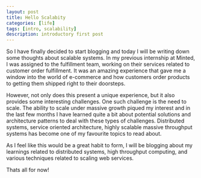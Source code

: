 ```yaml
---
layout: post
title: Hello Scalabity
categories: [life]
tags: [intro, scalability]
description: introductory first post
---
```


So I have finally decided to start blogging and today I will be writing down some thoughts about scalable systems.
In my previous internship at Minted, I was assigned to the fulfillment team, working on their services related to customer order fulfillment.
It was an amazing experience that gave me a window into the world of e-commerce and how customers order products to getting them shipped right to their doorsteps.  

However, not only does this present a unique experience, but it also provides some interesting challenges.  One such challenge is the need to scale.  The ability to scale under massive growth piqued my interest and in the last few months I have learned quite a bit about potential solutions and architecture patterns to deal with these types of challenges.  Distributed systems, service oriented architecture, highly scalable massive throughput systems has become one of my favourite topics to read about.  

As I feel like this would be a great habit to form, I will be blogging about my learnings related to distributed systems, high throughput computing, and various techniques related to scaling web services.

Thats all for now!